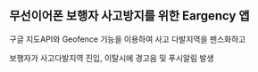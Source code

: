 ## 무선이어폰 보행자 사고방지를 위한 Eargency 앱

구글 지도API와 Geofence 기능을 이용하여 사고 다발지역을 펜스화하고 

보행자가 사고다발지역 진입, 이탈시에 경고음 및 푸시알림 발생


